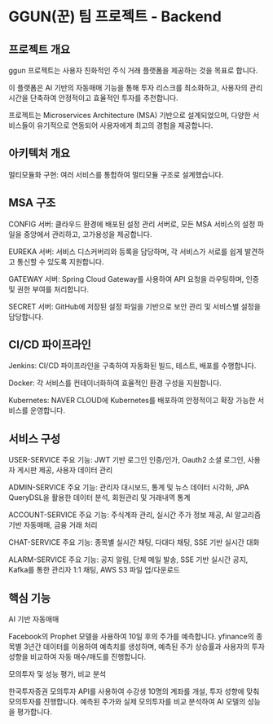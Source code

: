 # GGUN(꾼) 팀 프로젝트 - Backend
## 프로젝트 개요
ggun 프로젝트는 사용자 친화적인 주식 거래 플랫폼을 제공하는 것을 목표로 합니다.

이 플랫폼은 AI 기반의 자동매매 기능을 통해 투자 리스크를 최소화하고, 사용자의 관리 시간을 단축하여 안정적이고 효율적인 투자를 추천합니다.

프로젝트는 Microservices Architecture (MSA) 기반으로 설계되었으며, 다양한 서비스들이 유기적으로 연동되어 사용자에게 최고의 경험을 제공합니다.
## 아키텍처 개요
멀티모듈화 구현: 여러 서비스를 통합하여 멀티모듈 구조로 설계했습니다.
## MSA 구조
CONFIG 서버: 클라우드 환경에 배포된 설정 관리 서버로, 모든 MSA 서비스의 설정 파일을 중앙에서 관리하고, 고가용성을 제공합니다.

EUREKA 서버: 서비스 디스커버리와 등록을 담당하며, 각 서비스가 서로를 쉽게 발견하고 통신할 수 있도록 지원합니다.

GATEWAY 서버: Spring Cloud Gateway를 사용하여 API 요청을 라우팅하며, 인증 및 권한 부여를 처리합니다.

SECRET 서버: GitHub에 저장된 설정 파일을 기반으로 보안 관리 및 서비스별 설정을 담당합니다.

## CI/CD 파이프라인
Jenkins: CI/CD 파이프라인을 구축하여 자동화된 빌드, 테스트, 배포를 수행합니다.

Docker: 각 서비스를 컨테이너화하여 효율적인 환경 구성을 지원합니다.

Kubernetes: NAVER CLOUD에 Kubernetes를 배포하여 안정적이고 확장 가능한 서비스를 운영합니다.

## 서비스 구성
USER-SERVICE 주요 기능: JWT 기반 로그인 인증/인가, Oauth2 소셜 로그인, 사용자 게시판 제공, 사용자 데이터 관리

ADMIN-SERVICE 주요 기능: 관리자 대시보드, 통계 및 뉴스 데이터 시각화, JPA QueryDSL을 활용한 데이터 분석, 회원관리 및 거래내역 통계

ACCOUNT-SERVICE 주요 기능: 주식계좌 관리, 실시간 주가 정보 제공, AI 알고리즘 기반 자동매매, 금융 거래 처리

CHAT-SERVICE 주요 기능: 종목별 실시간 채팅, 다대다 채팅, SSE 기반 실시간 대화

ALARM-SERVICE 주요 기능: 공지 알림, 단체 메일 발송, SSE 기반 실시간 공지, Kafka를 통한 관리자 1:1 채팅, AWS S3 파일 업/다운로드

## 핵심 기능
AI 기반 자동매매

Facebook의 Prophet 모델을 사용하여 10일 후의 주가를 예측합니다. yfinance의 종목별 3년간 데이터를 이용하여 예측치를 생성하며, 예측된 주가 상승률과 사용자의 투자 성향을 비교하여 자동 매수/매도를 진행합니다.

모의투자 및 성능 평가, 비교 분석

한국투자증권 모의투자 API를 사용하여 수강생 10명의 계좌를 개설, 투자 성향에 맞춰 모의투자를 진행합니다. 예측된 주가와 실제 모의투자를 비교 분석하여 AI 모델의 성능을 평가합니다.
